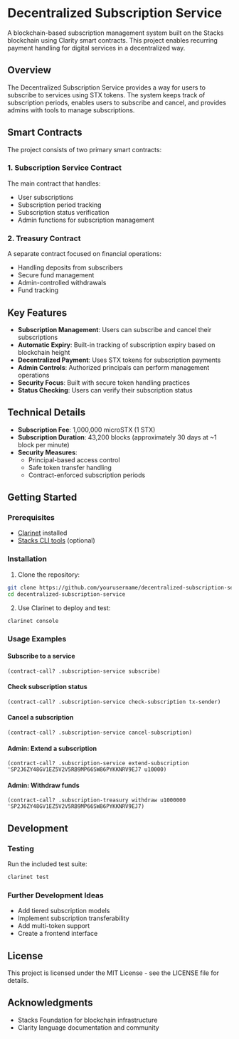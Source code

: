 # Decentralized Subscription Service

A blockchain-based subscription management system built on the Stacks blockchain using Clarity smart contracts. This project enables recurring payment handling for digital services in a decentralized way.

## Overview

The Decentralized Subscription Service provides a way for users to subscribe to services using STX tokens. The system keeps track of subscription periods, enables users to subscribe and cancel, and provides admins with tools to manage subscriptions.

## Smart Contracts

The project consists of two primary smart contracts:

### 1. Subscription Service Contract

The main contract that handles:
- User subscriptions
- Subscription period tracking
- Subscription status verification
- Admin functions for subscription management

### 2. Treasury Contract

A separate contract focused on financial operations:
- Handling deposits from subscribers
- Secure fund management
- Admin-controlled withdrawals
- Fund tracking

## Key Features

- **Subscription Management**: Users can subscribe and cancel their subscriptions
- **Automatic Expiry**: Built-in tracking of subscription expiry based on blockchain height
- **Decentralized Payment**: Uses STX tokens for subscription payments
- **Admin Controls**: Authorized principals can perform management operations
- **Security Focus**: Built with secure token handling practices
- **Status Checking**: Users can verify their subscription status

## Technical Details

- **Subscription Fee**: 1,000,000 microSTX (1 STX)
- **Subscription Duration**: 43,200 blocks (approximately 30 days at ~1 block per minute)
- **Security Measures**:
  - Principal-based access control
  - Safe token transfer handling
  - Contract-enforced subscription periods

## Getting Started

### Prerequisites

- [Clarinet](https://github.com/hirosystems/clarinet) installed
- [Stacks CLI tools](https://docs.stacks.co/references/stacks-cli) (optional)

### Installation

1. Clone the repository:
```bash
git clone https://github.com/yourusername/decentralized-subscription-service.git
cd decentralized-subscription-service
```

2. Use Clarinet to deploy and test:
```bash
clarinet console
```

### Usage Examples

#### Subscribe to a service

```clarity
(contract-call? .subscription-service subscribe)
```

#### Check subscription status

```clarity
(contract-call? .subscription-service check-subscription tx-sender)
```

#### Cancel a subscription

```clarity
(contract-call? .subscription-service cancel-subscription)
```

#### Admin: Extend a subscription

```clarity
(contract-call? .subscription-service extend-subscription 'SP2J6ZY48GV1EZ5V2V5RB9MP66SW86PYKKNRV9EJ7 u10000)
```

#### Admin: Withdraw funds

```clarity
(contract-call? .subscription-treasury withdraw u1000000 'SP2J6ZY48GV1EZ5V2V5RB9MP66SW86PYKKNRV9EJ7)
```

## Development

### Testing

Run the included test suite:
```bash
clarinet test
```

### Further Development Ideas

- Add tiered subscription models
- Implement subscription transferability
- Add multi-token support
- Create a frontend interface

## License

This project is licensed under the MIT License - see the LICENSE file for details.

## Acknowledgments

- Stacks Foundation for blockchain infrastructure
- Clarity language documentation and community
